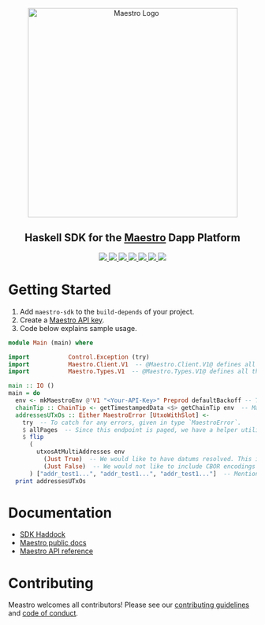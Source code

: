 <p align="center">
  <a href="https://www.gomaestro.org/">
    <img src="https://www.gomaestro.org/logos/LandingLogos/DarkLogo.svg" alt="Maestro Logo" width="425" />
  </a>
  <h2 align="center">Haskell SDK for the <a href="https://www.gomaestro.org/">Maestro</a> Dapp Platform</h2>
  <p align="center">
    <a href="https://haddock.gomaestro.org/">
      <img src="https://img.shields.io/badge/-Haddock-5E5184?style=flat-square&logo=haskell&logoColor=white" />
    </a>
    <a href="https://docs.gomaestro.org/docs/intro">
      <img src="https://img.shields.io/badge/-Docs-blue?style=flat-square&logo=semantic-scholar&logoColor=white" />
    </a>
    <a href="https://github.com/maestro-org/haskell-sdk/blob/main/LICENSE">
      <img src="https://img.shields.io/github/license/maestro-org/haskell-sdk?style=flat-square&label=License" />
    </a>
    <a href="https://github.com/maestro-org/haskell-sdk/actions/workflows/build.yml?query=branch%3Amain">
      <img src="https://img.shields.io/github/actions/workflow/status/maestro-org/haskell-sdk/build.yml?style=flat-square&branch=main&label=Build" />
    </a>
    <a href="./CONTRIBUTING.md">
      <img src="https://img.shields.io/badge/PRs-welcome-brightgreen.svg?style=flat-square" />
    </a>
    <a href="https://twitter.com/GoMaestroOrg">
      <img src="https://img.shields.io/badge/-%40GoMaestroOrg-F3F1EF?style=flat-square&logo=twitter&logoColor=1D9BF0" />
    </a>
    <a href="https://discord.gg/ES2rDhBJt3">
      <img src="https://img.shields.io/badge/-Discord-414EEC?style=flat-square&logo=discord&logoColor=white" />
    </a>
  </p>
</p>

# Getting Started

1. Add `maestro-sdk` to the `build-depends` of your project.
2. Create a [Maestro API key](https://docs.gomaestro.org/docs/Getting-started/Sign-up-login).
3. Code below explains sample usage.
  ```haskell
  module Main (main) where

  import           Control.Exception (try)
  import           Maestro.Client.V1  -- @Maestro.Client.V1@ defines all the client utilities to query Maestro API endpoints.
  import           Maestro.Types.V1  -- @Maestro.Types.V1@ defines all the types used.

  main :: IO ()
  main = do
    env <- mkMaestroEnv @'V1 "<Your-API-Key>" Preprod defaultBackoff -- This is how we create an environment against which we'll query endpoints.
    chainTip :: ChainTip <- getTimestampedData <$> getChainTip env  -- Maestro endpoint to get for chain-tip has data & timestamp against which data was calculated. All endpoints which are timestamped, has functions `getTimestampedData` to get for underlying data & `getTimestamp` to get the timestamp.
    addressesUTxOs :: Either MaestroError [UtxoWithSlot] <-
      try  -- To catch for any errors, given in type `MaestroError`.
      $ allPages  -- Since this endpoint is paged, we have a helper utility `allPages` to accumulate data from all the pages.
      $ flip
        (
          utxosAtMultiAddresses env
            (Just True)  -- We would like to have datums resolved. This is for @resolve_datums@ query parameter.
            (Just False)  -- We would not like to include CBOR encodings of the transaction outputs in the response.
        ) ["addr_test1...", "addr_test1...", "addr_test1..."]  -- Mention your list of addresses to query for.
    print addressesUTxOs
  ```

# Documentation

* [SDK Haddock](https://haddock.gomaestro.org/)
* [Maestro public docs](https://docs.gomaestro.org/)
* [Maestro API reference](https://docs.gomaestro.org/docs/category/rest-api-reference)

# Contributing

Meastro welcomes all contributors! Please see our [contributing guidelines](CONTRIBUTING.md) and [code of conduct](CODE_OF_CONDUCT.md).
